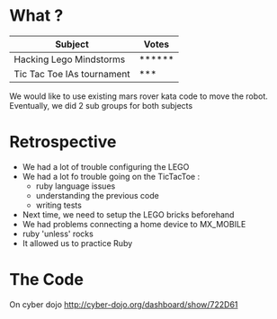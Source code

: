 # What ?

Subject | Votes
--------|-------
Hacking Lego Mindstorms	| ******
Tic Tac Toe IAs tournament | ***

We would like to use existing mars rover kata code to move the robot.
Eventually, we did 2 sub groups for both subjects

# Retrospective

* We had a lot of trouble configuring the LEGO
* We had a lot fo trouble going on the TicTacToe : 
  * ruby language issues
  * understanding the previous code
  * writing tests
* Next time, we need to setup the LEGO bricks beforehand
* We had problems connecting a home device to MX_MOBILE
* ruby 'unless' rocks
* It allowed us to practice Ruby

# The Code 

On cyber dojo http://cyber-dojo.org/dashboard/show/722D61